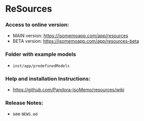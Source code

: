 # ReSources

### Access to online version:
- MAIN version: https://isomemoapp.com/app/resources
- BETA version: https://isomemoapp.com/app/resources-beta

### Folder with example models
- `inst/app/predefinedModels`

### Help and installation Instructions:
- https://github.com/Pandora-IsoMemo/resources/wiki

### Release Notes:
- see `NEWS.md`
